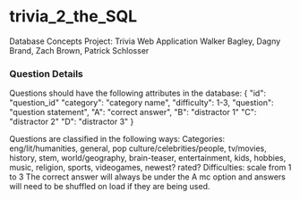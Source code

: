 # trivia_2_the_SQL
Database Concepts Project: Trivia Web Application
Walker Bagley, Dagny Brand, Zach Brown, Patrick Schlosser


### Question Details
Questions should have the following attributes in the database:
{
        "id": "question_id"
        "category": "category name",
        "difficulty": 1-3,
        "question": "question statement",
        "A": "correct answer",
        "B": "distractor 1"
        "C": "distractor 2"
        "D": "distractor 3"
}

Questions are classified in the following ways:
Categories: eng/lit/humanities, general, pop culture/celebrities/people, tv/movies, history, stem, world/geography, brain-teaser, entertainment, kids, hobbies, music, religion, sports, videogames, newest? rated?
Difficulties: scale from 1 to 3
The correct answer will always be under the A mc option and answers will need to be shuffled on load if they are being used. 